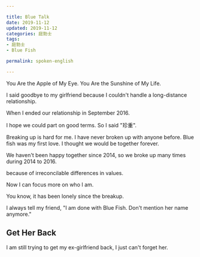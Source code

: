 ```yaml
---

title: Blue Talk    
date: 2019-11-12  
updated: 2019-11-12  
categories: 庭勃士
tags:
- 庭勃士
- Blue Fish

permalink: spoken-english  

---
```


 You Are the Apple of My Eye.  You Are the Sunshine of My Life. 

<!-- more -->



I said goodbye to my girlfriend because I couldn't handle a long-distance relationship.



When I ended our relationship in September 2016.



I hope we could part on good terms. So I said "珍重".



Breaking up is hard for me. I have never broken up with anyone before. Blue fish was my first love. I thought we would be together forever. 



We haven't been happy together since 2014, so we broke up many times during 2014 to 2016.



because of irreconcilable differences in values.



Now I can focus more on who I am.



You know, it has been lonely since the breakup.



I always tell my friend, "I am done with Blue Fish. Don't mention her name anymore."

## Get Her Back

I am still trying to get my ex-girlfriend back, I just can't forget her.

